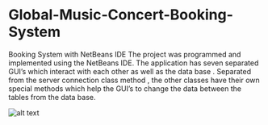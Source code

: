 # Global-Music-Concert-Booking-System
Booking System with NetBeans IDE
The project was programmed and implemented using the NetBeans IDE.
The application has seven separated GUI’s which interact with each other as well as the data base .
Separated from the server connection class method , the other classes have their own special methods which help the GUI’s to change the data between the tables from the data base.



![alt text](https://github.com/ionutcosminmarcoci/Global-Music-Concert-Booking-System/blob/main/Picture1.jpeg?raw=true)
